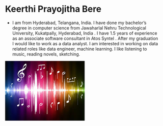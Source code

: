 # Keerthi Prayojitha Bere

- I am from Hyderabad, Telangana, India. I have done my bachelor’s degree in computer science from Jawaharlal Nehru Technological University, Kukatpally, Hyderabad, India . I have 1.5 years of experience as an associate software consultant in Atos Syntel . 
After my graduation I would like to work as a data analyst. I am interested in working on data related roles like data engineer, machine learning. 
I like listening to music, reading novels, sketching. 

![music my favourite hobby](music.jpg)

